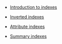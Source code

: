 * [Introduction to indexes](https://github.com/alibaba/havenask/wiki/Introduction-to-indexes-en)

* [Inverted indexes](https://github.com/alibaba/havenask/wiki/Inverted-indexes-en)

* [Attribute indexes](https://github.com/alibaba/havenask/wiki/Attribute-indexes-en)

* [Summary indexes](https://github.com/alibaba/havenask/wiki/Summary-indexes-en)